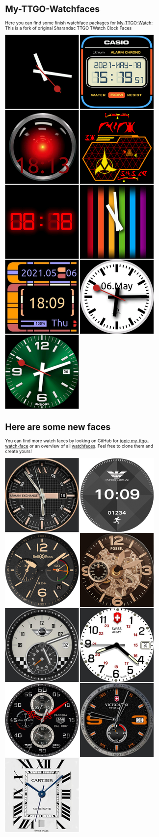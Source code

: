 # My-TTGO-Watchfaces

Here you can find some finish watchface packages for [My-TTGO-Watch](https://github.com/sharandac/My-TTGO-Watch):
This is a fork of original Sharandac TTGO TWatch Clock Faces

[![black](black/watchface_theme_prev.png)](black/watchface.tar.gz)
[![casio](casio/watchface_theme_prev.png)](casio/watchface.tar.gz)
[![hal9000](hal9000/watchface_theme_prev.png)](hal9000/watchface.tar.gz)
[![klingon](klingon/watchface_theme_prev.png)](klingon/watchface.tar.gz)
[![led](led/watchface_theme_prev.png)](led/watchface.tar.gz)
[![rainbow clock](rainbow/watchface_theme_prev.png)](rainbow/watchface.tar.gz)
[![star trek clock](startrek/watchface_theme_prev.png)](startrek/watchface.tar.gz)
[![swiss clock](swiss/watchface_theme_prev.png)](swiss/watchface.tar.gz)
[![undone clock](undone/watchface_theme_prev.png)](undone/watchface.tar.gz)

# Here are some new faces

You can find more watch faces by looking on GitHub for [topic my-ttgo-watch-face](https://github.com/topics/my-ttgo-watch-face) or an overview of all [watchfaces](https://sharandac.github.io/My-TTGO-Watchfaces/).
Feel free to clone them and create yours!

[![armani exchange](armaniex/watchface_theme_prev.png)](armaniex/watchface.tar.gz)
[![armani connect](armanicon/watchface_theme_prev.png)](armanicon/watchface.tar.gz)
[![bell ross](bellross/watchface_theme_prev.png)](bellross/watchface.tar.gz)
[![fossil](fossil/watchface_theme_prev.png)](fossil/watchface.tar.gz)
[![mini cooper](mini-cooper/watchface_theme_prev.png)](mini-cooper/watchface.tar.gz)
[![swiss army](swissarmy/watchface_theme_prev.png)](swissarmy/watchface.tar.gz)
[![tag heuer](tagheuer/watchface_theme_prev.png)](tagheuer/watchface.tar.gz)
[![victorinox](victorinox/watchface_theme_prev.png)](victorinox/watchface.tar.gz)
[![cartier](cartier/watchface_theme_prev.png)](cartier/watchface.tar.gz)
